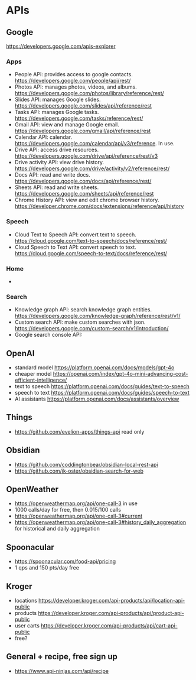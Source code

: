 # APIs

## Google
https://developers.google.com/apis-explorer

### Apps
* People API: provides access to google contacts. https://developers.google.com/people/api/rest/
* Photos API: manages photos, videos, and albums. https://developers.google.com/photos/library/reference/rest/ 
* Slides API: manages Google slides. https://developers.google.com/slides/api/reference/rest
* Tasks API: manages Google tasks. https://developers.google.com/tasks/reference/rest/
* Gmail API: view and manage Google email. https://developers.google.com/gmail/api/reference/rest
* Calendar API: calendar. https://developers.google.com/calendar/api/v3/reference. In use.
* Drive API: access drive resources. https://developers.google.com/drive/api/reference/rest/v3
* Drive activity API: view drive history. https://developers.google.com/drive/activity/v2/reference/rest/
* Docs API: read and write docs. https://developers.google.com/docs/api/reference/rest/
* Sheets API: read and write sheets. https://developers.google.com/sheets/api/reference/rest
* Chrome History API: view and edit chrome browser history. https://developer.chrome.com/docs/extensions/reference/api/history 
### Speech
* Cloud Text to Speech API: convert text to speech. https://cloud.google.com/text-to-speech/docs/reference/rest/
* Cloud Speech to Text API: convert speech to text. https://cloud.google.com/speech-to-text/docs/reference/rest/

### Home
*

### Search
* Knowledge graph API: search knowledge graph entities. https://developers.google.com/knowledge-graph/reference/rest/v1/ 
* Custom search API: make custom searches with json. https://developers.google.com/custom-search/v1/introduction/ 
* Google search console API:

## OpenAI
* standard model https://platform.openai.com/docs/models/gpt-4o
* cheaper model https://openai.com/index/gpt-4o-mini-advancing-cost-efficient-intelligence/
* text to speech https://platform.openai.com/docs/guides/text-to-speech
* speech to text https://platform.openai.com/docs/guides/speech-to-text
* AI assistants https://platform.openai.com/docs/assistants/overview

## Things
* https://github.com/evelion-apps/things-api read only

## Obsidian
* https://github.com/coddingtonbear/obsidian-local-rest-api 
* https://github.com/jk-oster/obsidian-search-for-web 

## OpenWeather
* https://openweathermap.org/api/one-call-3 in use
* 1000 calls/day for free, then 0.015/100 calls
* https://openweathermap.org/api/one-call-3#current
* https://openweathermap.org/api/one-call-3#history_daily_aggregation for historical and daily aggregation

## Spoonacular
* https://spoonacular.com/food-api/pricing
* 1 qps and 150 pts/day free

## Kroger
* locations https://developer.kroger.com/api-products/api/location-api-public
* products https://developer.kroger.com/api-products/api/product-api-public
* user carts https://developer.kroger.com/api-products/api/cart-api-public
* free?

## General + recipe, free sign up 
* https://www.api-ninjas.com/api/recipe